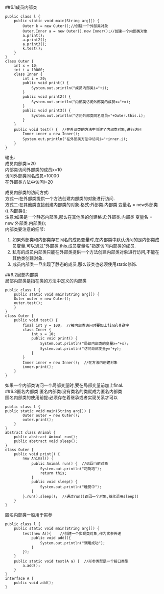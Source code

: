 ##6.1成员内部类  

    public class l {
        public static void main(String arg[]) {
            Outer k = new Outer();//创建一个外部类对象
            Outer.Inner a = new Outer().new Inner();//创建一个内部类对象
            a.print();
            a.print2();
            a.print3();
            k.test();
        }
    }
    class Outer {
        int x = 10;
        int i = 10000;
        class Inner {
            int i = 20;
            public void print() {
                System.out.println("成员内部类i="+i);
            }
            public void print2() {
                System.out.println("内部类访问外部类的成员x="+x);
            }
            public void print3() {
                System.out.println("访问外部类同名成员="+Outer.this.i);
            }
        }
        public void test() {  //在外部类的方法中创建了内部类对象,进行访问
            Inner inner = new Inner();
            System.out.println("在外部类方法中访问i="+inner.i);
        }
    }
输出:  
成员内部类i=20  
内部类访问外部类的成员x=10  
访问外部类同名成员=10000  
在外部类方法中访问i=20  

成员内部类的访问方式:  
方式一:在外部类提供一个方法创建内部类的对象进行访问.  
方式二:在其他类直接创建内部类的对象.格式:外部类.内部类 变量名 = new外部类().内部类();  
注意:如果是一个静态内部类,那么在其他类的创建格式:外部类.内部类 变量名 = new 外部类.内部类();  
内部类要注意的细节:  

1. 如果外部类和内部类存在同名的成员变量时,在内部类中默认访问的是内部类成员变量.可以通过"外部类.this.成员变量名"指定访问内部类的成员.  
2. 私有的成员内部类只能在外部类提供一个方法创建内部类对象进行访问,不能在其他类创建对象.  
3. 成员内部类一旦出现了静态的成员,那么该类也必须使用static修饰.  

##6.2局部内部类  
局部内部类是指在类的方法中定义的内部类  

    public class l {
        public static void main(String arg[]) {
        Outer outer = new Outer();
        outer.test();
        }
    }
    class Outer {
        public void test() {
            final int y = 100;  //被内部类访问时要加上final关键字
            class Inner {
                int x = 10;
                public void print() {
                    System.out.println("局部内部类的变量x="+x);
                    System.out.println("访问局部变量y="+y);
                }
            }
            Inner inner = new Inner();  //在方法内创建对象
            inner.print();
        }
    }  

如果一个内部类访问一个局部变量时,要在局部变量前加上final.  
##6.3匿名内部类
匿名内部类:没有类名的类就成为匿名内部类  
匿名内部类的使用前提:必须存在着继承或者实现关系才可以  

    public class l {
    public static void main(String arg[]) {
            Outer outer = new Outer();
            outer.print();
        }
    }
    abstract class Animal {
        public abstract Animal run();
        public abstract void sleep();
    }
    class Outer {
        public void print() {
            new Animal() {
                public Animal run() {  //返回当前对象
                    System.out.println("跑啊跑");
                    return this;
                }
                public void sleep() {
                    System.out.println("睡觉中");
                }
            }.run().sleep();  //通过run()返回一个对象,继续调用sleep()
        }
    }  
匿名内部类一般用于实参  

    public class l {
        public static void main(String arg[]) {
            test(new A(){    //创建一个实现类对象,作为实参传递
                public void add(){
                    System.out.println("调用成功");
                }
            });
        }
        public static void test(A a) {  //形参类型是一个接口类型
            a.add();
        }
    }
    interface A {
        public void add();
    }  


